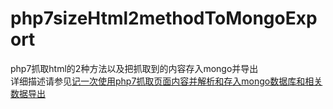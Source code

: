 # php7sizeHtml2methodToMongoExport
php7抓取html的2种方法以及把抓取到的内容存入mongo并导出  
详细描述请参见[记一次使用php7抓取页面内容并解析和存入mongo数据库和相关数据导出](https://blog.csdn.net/weixin_36185028/article/details/80900657)